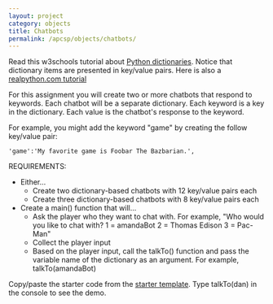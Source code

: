 ```yaml
---
layout: project
category: objects
title: Chatbots
permalink: /apcsp/objects/chatbots/
---
```

Read this w3schools tutorial about [Python dictionaries](https://www.w3schools.com/python/python_dictionaries.asp). Notice that dictionary items are presented in key/value pairs. Here is also a [realpython.com tutorial](https://realpython.com/python-dicts/)

For this assignment you will create two or more chatbots that respond to keywords. Each chatbot will be a separate dictionary. Each keyword is a key in the dictionary. Each value is the chatbot's response to the keyword.

For example, you might add the keyword "game" by creating the follow key/value pair:
```
'game':'My favorite game is Foobar The Bazbarian.',
```

REQUIREMENTS:
  - Either...
    - Create two dictionary-based chatbots with 12 key/value pairs each
    - Create three dictionary-based chatbots with 8 key/value pairs each
  - Create a main() function that will...
    - Ask the player who they want to chat with. For example, "Who would you like to chat with? 1 = amandaBot 2 = Thomas Edison 3 = Pac-Man" 
    - Collect the player input
    - Based on the player input, call the talkTo() function and pass the variable name of the dictionary as an argument. For example, talkTo(amandaBot)

Copy/paste the starter code from the [starter template](https://repl.it/@JustinRiley1/Chatbot-starter-template). Type talkTo(dan) in the console to see the demo.
